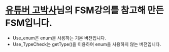 # [유튜버 고박사](https://www.youtube.com/watch?v=DeJO4zOFG9E)님의 FSM강의를 참고해 만든 FSM입니다.

* Use_enum은 enum을 사용하는 기본 버전입니다.
* Use_TypeCheck는 getType()을 이용하여 enum을 사용하지 않는 버전입니다.
